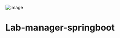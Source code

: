 ![image](https://github.com/adilfettach/Lab-manager-springboot/assets/67393790/729aabee-54b2-4a76-9c3d-99e699daf835)
# Lab-manager-springboot
